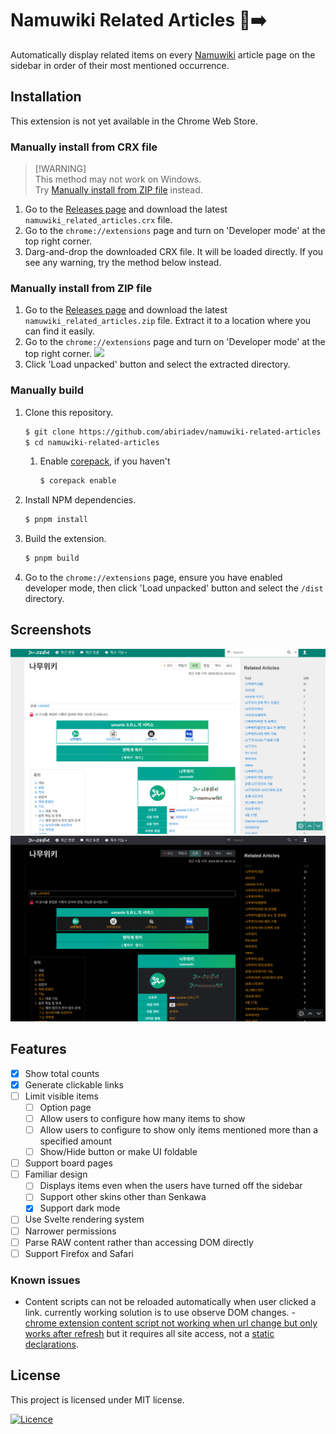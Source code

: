 # Namuwiki Related Articles :deciduous_tree::arrow_right:

Automatically display related items on every [Namuwiki](https://namu.wiki) article page on the sidebar in order of their most mentioned occurrence.

## Installation

This extension is not yet available in the Chrome Web Store.

### Manually install from CRX file

> [!WARNING]\
> This method may not work on Windows. \
> Try [Manually install from ZIP file](#manually-install-from-zip-file) instead.

1. Go to the [Releases page](https://github.com/abiriadev/namuwiki-related-articles/releases) and download the latest `namuwiki_related_articles.crx` file.
2. Go to the `chrome://extensions` page and turn on 'Developer mode' at the top right corner.
3. Darg-and-drop the downloaded CRX file. It will be loaded directly. If you see any warning, try the method below instead.

### Manually install from ZIP file

1. Go to the [Releases page](https://github.com/abiriadev/namuwiki-related-articles/releases) and download the latest `namuwiki_related_articles.zip` file. Extract it to a location where you can find it easily.
2. Go to the `chrome://extensions` page and turn on 'Developer mode' at the top right corner.
   ![](https://wd.imgix.net/image/BhuKGJaIeLNPW9ehns59NfwqKxF2/BzVElZpUtNE4dueVPSp3.png?auto=format&w=741)
3. Click 'Load unpacked' button and select the extracted directory.

### Manually build

1. Clone this repository.
	```sh
	$ git clone https://github.com/abiriadev/namuwiki-related-articles
	$ cd namuwiki-related-articles
	```
	1. Enable [corepack](https://github.com/nodejs/corepack), if you haven't
		```sh
		$ corepack enable
		```
1. Install NPM dependencies.
	```sh
	$ pnpm install
	```
3. Build the extension.
	```sh
	$ pnpm build
	```
4. Go to the `chrome://extensions` page, ensure you have enabled developer mode, then click 'Load unpacked' button and select the `/dist` directory.

## Screenshots

![when the extension applied, in white mode](./images/screenshot-white.png)
![when the extension applied, in dark mode](./images/screenshot-dark.png)

## Features

- [x] Show total counts
- [x] Generate clickable links
- [ ] Limit visible items
	- [ ] Option page
	- [ ] Allow users to configure how many items to show
	- [ ] Allow users to configure to show only items mentioned more than a specified amount
	- [ ] Show/Hide button or make UI foldable
- [ ] Support board pages
- [ ] Familiar design
	- [ ] Displays items even when the users have turned off the sidebar
	- [ ] Support other skins other than Senkawa
	- [x] Support dark mode
- [ ] Use Svelte rendering system
- [ ] Narrower permissions
- [ ] Parse RAW content rather than accessing DOM directly
- [ ] Support Firefox and Safari

### Known issues

- Content scripts can not be reloaded automatically when user clicked a link. currently working solution is to use observe DOM changes. - [chrome extension content script not working when url change but only works after refresh](https://stackoverflow.com/questions/71935684/chrome-extension-content-script-not-working-when-url-change-but-only-works-after) but it requires all site access, not a [static declarations](https://developer.chrome.com/docs/extensions/mv3/content_scripts/#static-declarative).

## License

This project is licensed under MIT license.

[![Licence](https://img.shields.io/github/license/abiriadev/namuwiki-related-articles?color=2e8555&style=for-the-badge)](./LICENSE)
